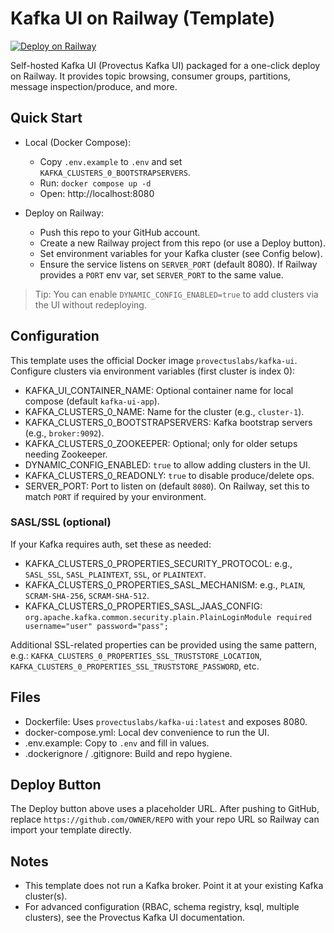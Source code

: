 # Kafka UI on Railway (Template)

[![Deploy on Railway](https://railway.app/button.svg)](https://railway.app/new/template?template=https://github.com/OWNER/REPO)

Self-hosted Kafka UI (Provectus Kafka UI) packaged for a one-click deploy on Railway.
It provides topic browsing, consumer groups, partitions, message inspection/produce, and more.

## Quick Start

- Local (Docker Compose):
  - Copy `.env.example` to `.env` and set `KAFKA_CLUSTERS_0_BOOTSTRAPSERVERS`.
  - Run: `docker compose up -d`
  - Open: http://localhost:8080

- Deploy on Railway:
  - Push this repo to your GitHub account.
  - Create a new Railway project from this repo (or use a Deploy button).
  - Set environment variables for your Kafka cluster (see Config below).
  - Ensure the service listens on `SERVER_PORT` (default 8080). If Railway provides a `PORT` env var, set `SERVER_PORT` to the same value.

> Tip: You can enable `DYNAMIC_CONFIG_ENABLED=true` to add clusters via the UI without redeploying.

## Configuration

This template uses the official Docker image `provectuslabs/kafka-ui`.
Configure clusters via environment variables (first cluster is index 0):

- KAFKA_UI_CONTAINER_NAME: Optional container name for local compose (default `kafka-ui-app`).
- KAFKA_CLUSTERS_0_NAME: Name for the cluster (e.g., `cluster-1`).
- KAFKA_CLUSTERS_0_BOOTSTRAPSERVERS: Kafka bootstrap servers (e.g., `broker:9092`).
- KAFKA_CLUSTERS_0_ZOOKEEPER: Optional; only for older setups needing Zookeeper.
- DYNAMIC_CONFIG_ENABLED: `true` to allow adding clusters in the UI.
- KAFKA_CLUSTERS_0_READONLY: `true` to disable produce/delete ops.
- SERVER_PORT: Port to listen on (default `8080`). On Railway, set this to match `PORT` if required by your environment.

### SASL/SSL (optional)
If your Kafka requires auth, set these as needed:

- KAFKA_CLUSTERS_0_PROPERTIES_SECURITY_PROTOCOL: e.g., `SASL_SSL`, `SASL_PLAINTEXT`, `SSL`, or `PLAINTEXT`.
- KAFKA_CLUSTERS_0_PROPERTIES_SASL_MECHANISM: e.g., `PLAIN`, `SCRAM-SHA-256`, `SCRAM-SHA-512`.
- KAFKA_CLUSTERS_0_PROPERTIES_SASL_JAAS_CONFIG:
  `org.apache.kafka.common.security.plain.PlainLoginModule required username="user" password="pass";`

Additional SSL-related properties can be provided using the same pattern, e.g.:
`KAFKA_CLUSTERS_0_PROPERTIES_SSL_TRUSTSTORE_LOCATION`, `KAFKA_CLUSTERS_0_PROPERTIES_SSL_TRUSTSTORE_PASSWORD`, etc.

## Files

- Dockerfile: Uses `provectuslabs/kafka-ui:latest` and exposes 8080.
- docker-compose.yml: Local dev convenience to run the UI.
- .env.example: Copy to `.env` and fill in values.
- .dockerignore / .gitignore: Build and repo hygiene.

## Deploy Button
The Deploy button above uses a placeholder URL. After pushing to GitHub, replace `https://github.com/OWNER/REPO` with your repo URL so Railway can import your template directly.

## Notes
- This template does not run a Kafka broker. Point it at your existing Kafka cluster(s).
- For advanced configuration (RBAC, schema registry, ksql, multiple clusters), see the Provectus Kafka UI documentation.
